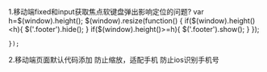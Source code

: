 1.移动端fixed和input获取焦点软键盘弹出影响定位的问题?
	 var h=$(window).height();
	    $(window).resize(function() {
	        if($(window).height()<h){
	            $('.footer').hide();
	        }
	        if($(window).height()>=h){
	            $('.footer').show();
	        }
	    });

	});


2.移动端页面默认代码添加
<meta name="viewport" content="width=device-width,initial-scale=1,minimum-scale=1,maximum-scale=1,user-scalable=no" />
防止缩放，适配手机
<meta content="telphone=no,email=no" name="format-detection" />
防止ios识别手机号
